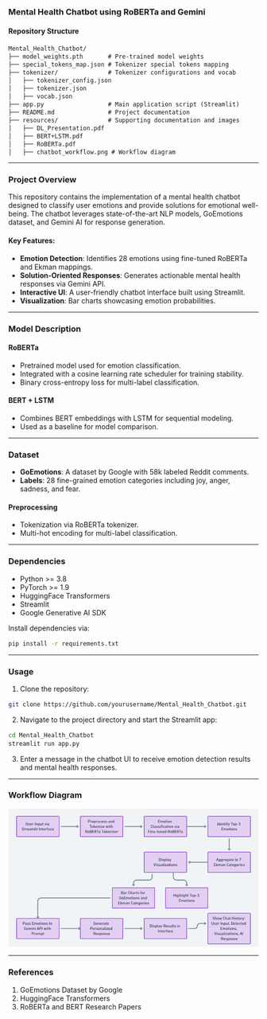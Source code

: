 ### Mental Health Chatbot using RoBERTa and Gemini

#### Repository Structure
```
Mental_Health_Chatbot/
├── model_weights.pth       # Pre-trained model weights
├── special_tokens_map.json # Tokenizer special tokens mapping
├── tokenizer/              # Tokenizer configurations and vocab
│   ├── tokenizer_config.json
│   ├── tokenizer.json
│   ├── vocab.json
├── app.py                  # Main application script (Streamlit)
├── README.md               # Project documentation
├── resources/              # Supporting documentation and images
│   ├── DL_Presentation.pdf
│   ├── BERT+LSTM.pdf
│   ├── RoBERTa.pdf
│   ├── chatbot_workflow.png # Workflow diagram
```

---

### Project Overview
This repository contains the implementation of a mental health chatbot designed to classify user emotions and provide solutions for emotional well-being. The chatbot leverages state-of-the-art NLP models, GoEmotions dataset, and Gemini AI for response generation.

#### Key Features:
- **Emotion Detection**: Identifies 28 emotions using fine-tuned RoBERTa and Ekman mappings.
- **Solution-Oriented Responses**: Generates actionable mental health responses via Gemini API.
- **Interactive UI**: A user-friendly chatbot interface built using Streamlit.
- **Visualization**: Bar charts showcasing emotion probabilities.

---

### Model Description

#### RoBERTa
- Pretrained model used for emotion classification.
- Integrated with a cosine learning rate scheduler for training stability.
- Binary cross-entropy loss for multi-label classification.

#### BERT + LSTM
- Combines BERT embeddings with LSTM for sequential modeling.
- Used as a baseline for model comparison.

---

### Dataset
- **GoEmotions**: A dataset by Google with 58k labeled Reddit comments.
- **Labels**: 28 fine-grained emotion categories including joy, anger, sadness, and fear.

#### Preprocessing
- Tokenization via RoBERTa tokenizer.
- Multi-hot encoding for multi-label classification.

---

### Dependencies

- Python >= 3.8
- PyTorch >= 1.9
- HuggingFace Transformers
- Streamlit
- Google Generative AI SDK

Install dependencies via:
```bash
pip install -r requirements.txt
```

---

### Usage

1. Clone the repository:
```bash
git clone https://github.com/yourusername/Mental_Health_Chatbot.git
```

2. Navigate to the project directory and start the Streamlit app:
```bash
cd Mental_Health_Chatbot
streamlit run app.py
```

3. Enter a message in the chatbot UI to receive emotion detection results and mental health responses.

---

### Workflow Diagram
![Chatbot Workflow](resources/chatbot_workflow.png)

---

### References
1. GoEmotions Dataset by Google
2. HuggingFace Transformers
3. RoBERTa and BERT Research Papers
